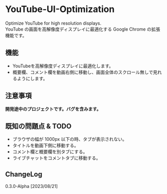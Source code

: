 # YouTube-UI-Optimization
Optimize YouTube for high resolution displays.<br>
YouTube の画面を高解像度ディスプレイに最適化する Google Chrome の拡張機能です。

## 機能
- YouTubeを高解像度ディスプレイに最適化します。
- 概要欄、コメント欄を動画右側に移動し、画面全体のスクロール無しで見れるようにします。

## 注意事項
**開発途中のプロジェクトです。バグを含みます。**

## 既知の問題点 & TODO
- ブラウザの幅が 1000px 以下の時、タブが表示されない。
- タイトルを動画下側に移動する。
- コメント欄と概要欄を別タブにする。
- ライブチャットをコメントタブに移動する。

## ChangeLog
0.3.0-Alpha [2023/08/21]
